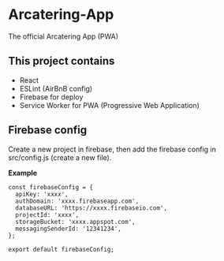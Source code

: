 # Arcatering-App
The official Arcatering App (PWA)

## This project contains
- React
- ESLint (AirBnB config)
- Firebase for deploy
- Service Worker for PWA (Progressive Web Application)

## Firebase config
Create a new project in firebase, then add the firebase config in src/config.js (create a new file).

**Example**
```
const firebaseConfig = {
  apiKey: 'xxxx',
  authDomain: 'xxxx.firebaseapp.com',
  databaseURL: 'https://xxxx.firebaseio.com',
  projectId: 'xxxx',
  storageBucket: 'xxxx.appspot.com',
  messagingSenderId: '12341234',
};

export default firebaseConfig;
```
